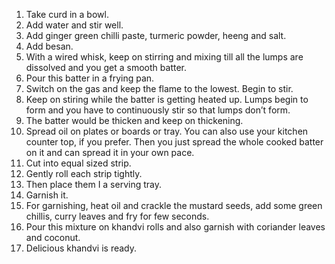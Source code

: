 1.	Take curd in a bowl.
2.	Add water and stir well.
3.	Add ginger green chilli paste, turmeric powder, heeng and salt.
4.	Add besan.
5.	With a wired whisk, keep on stirring and mixing till all the lumps are dissolved and you get a smooth batter.
6.	Pour this batter in a frying pan.
7.	Switch on the gas and keep the flame to the lowest. Begin to stir.
8.	Keep on stiring while the batter is getting heated up. Lumps begin to form and you have to continuously stir so that lumps don’t form. 
9.	The batter would be thicken and keep on thickening.
10.	Spread oil on plates or boards or tray. You can also use your kitchen counter top, if you prefer. Then you just spread the whole cooked batter on it and can spread it in your own pace.
11.	Cut into equal sized strip.
12.	Gently roll each strip tightly.
13.	Then place them I a serving tray.
14.	Garnish it.
15.	For garnishing, heat oil and crackle the mustard seeds, add some green chillis, curry leaves and fry for few seconds.
16.	Pour this mixture on khandvi rolls and also garnish with coriander leaves and coconut.
17.	Delicious khandvi is ready. 
